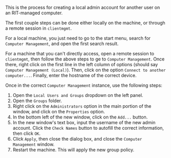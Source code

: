 This is the process for creating a local admin account for another user on an RIT-managed computer.

The first couple steps can be done either locally on the machine, or through a remote session in `clientmgmt`. 

For a local machine, you just need to go to the start menu, search for `Computer Management`, and open the first search result. 

For a machine that you can't directly access, open a remote session to `clientmgmt`, then follow the above steps to ge to `Computer Management`. Once there, right click on the first line in the left column of options (should say `Computer Management (Local)`). Then, click on the option `Connect to another computer...`. Finally, enter the hostname of the correct device. 

Once in the correct `Computer Management` instance, use the following steps:

1. Open the `Local Users and Groups` dropdown on the left panel.
2. Open the `Groups` folder. 
3. Right click on the `Administrators` option in the main portion of the window, and click on the `Properties` option.
4. In the bottom left of the new window, click on the `Add...` button.
5. In the new window's text box, input the username of the new admin account. Click the `Check Names` button to autofill the correct information, then click `OK`.
6. Click `Apply`, then close the dialog box, and close the `Computer Management` window. 
7. Restart the machine. This will apply the new group policy.
